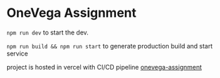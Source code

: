 # OneVega Assignment

`npm run dev` to start the dev.

`npm run build && npm run start` to generate production build and start service

project is hosted in vercel with CI/CD pipeline
[onevega-assignment](https://onevega-assignment.vercel.app)
